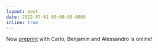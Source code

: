 ```yaml
---
layout: post
date: 2022-07-01 00:00:00-0000
inline: true 
---
```

New [preprint](https://arxiv.org/abs/2012.03780) with Carlo, Benjamin and Alessandro is online!
